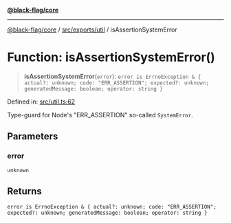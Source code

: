 [**@black-flag/core**](../../../../README.md)

***

[@black-flag/core](../../../../README.md) / [src/exports/util](../README.md) / isAssertionSystemError

# Function: isAssertionSystemError()

> **isAssertionSystemError**(`error`): `error is ErrnoException & { actual?: unknown; code: "ERR_ASSERTION"; expected?: unknown; generatedMessage: boolean; operator: string }`

Defined in: [src/util.ts:62](https://github.com/Xunnamius/black-flag/blob/6975ac4841c42ac3213d392b5cb06d13a72628a4/src/util.ts#L62)

Type-guard for Node's "ERR_ASSERTION" so-called `SystemError`.

## Parameters

### error

`unknown`

## Returns

`error is ErrnoException & { actual?: unknown; code: "ERR_ASSERTION"; expected?: unknown; generatedMessage: boolean; operator: string }`
